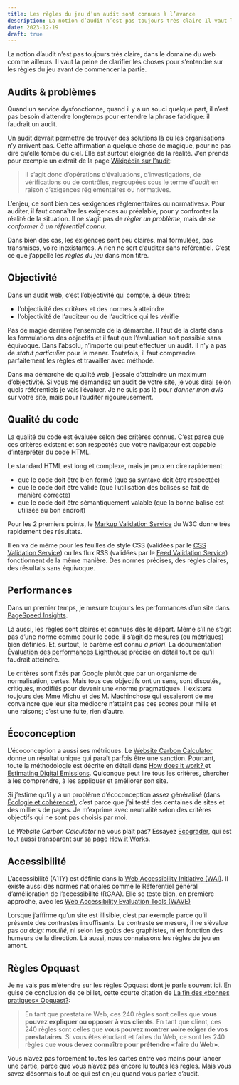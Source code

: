 ```yaml
---
title: Les règles du jeu d’un audit sont connues à l’avance
description: La notion d’audit n’est pas toujours très claire Il vaut la peine de s’entendre sur les règles du jeu avant de commencer la partie.
date: 2023-12-19
draft: true
---
```


La notion d’audit n’est pas toujours très claire, dans le domaine du web comme ailleurs. Il vaut la peine de clarifier les choses pour s’entendre sur les règles du jeu avant de commencer la partie.

## Audits & problèmes

Quand un service dysfonctionne, quand il y a un souci quelque part, il n’est pas besoin d’attendre longtemps pour entendre la phrase fatidique: il faudrait un audit.

Un audit devrait permettre de trouver des solutions là où les organisations n’y arrivent pas. Cette affirmation a quelque chose de magique, pour ne pas dire qu’elle tombe du ciel. Elle est surtout éloignée de la réalité. J’en prends pour exemple un extrait de la page [Wikipédia sur l’audit](https://fr.wikipedia.org/wiki/Audit):

> Il s’agit donc d’opérations d’évaluations, d’investigations, de vérifications ou de contrôles, regroupées sous le terme d’*audit* en raison d’exigences réglementaires ou normatives.

L’enjeu, ce sont bien ces «exigences règlementaires ou normatives». Pour auditer, il faut connaître les exigences au préalable, pour y confronter la réalité de la situation. Il ne s’agit pas de *règler un problème*, mais de *se conformer à un référentiel connu*.

Dans bien des cas, les exigences sont peu claires, mal formulées, pas transmises, voire inexistantes. À rien ne sert d’auditer sans référentiel. C’est ce que j’appelle les *règles du jeu* dans mon titre.

## Objectivité

Dans un audit web, c’est l’objectivité qui compte, à deux titres:

- l’objectivité des critères et des normes à atteindre
- l’objectivité de l’auditeur ou de l’auditrice qui les vérifie

Pas de magie derrière l’ensemble de la démarche. Il faut de la clarté dans les formulations des objectifs et il faut que l’évaluation soit possible sans équivoque. Dans l’absolu, n’importe qui peut effectuer un audit. Il n’y a pas de *statut particulier* pour le mener. Toutefois, il faut comprendre parfaitement les règles et travailler avec méthode.

Dans ma démarche de qualité web, j’essaie d’atteindre un maximum d’objectivité. Si vous me demandez un audit de votre site, je vous dirai selon quels référentiels je vais l’évaluer. Je ne suis pas là pour *donner mon avis* sur votre site, mais pour l’auditer rigoureusement.

## Qualité du code

La qualité du code est évaluée selon des critères connus. C’est parce que ces critères existent et son respectés que votre navigateur est capable d’interpréter du code HTML.

Le standard HTML est long et complexe, mais je peux en dire rapidement:

- que le code doit être bien formé (que sa syntaxe doit être respectée)
- que le code doit être valide (que l’utilisation des balises se fait de manière correcte)
- que le code doit être sémantiquement valable (que la bonne balise est utilisée au bon endroit)

Pour les 2 premiers points, le [Markup Validation Service](https://validator.w3.org/) du W3C donne très rapidement des résultats.

Il en va de même pour les feuilles de style CSS (validées par le [CSS Validation Service](https://jigsaw.w3.org/css-validator/)) ou les flux RSS (validées par le [Feed Validation Service](https://validator.w3.org/feed/)) fonctionnent de la même manière. Des normes précises, des règles claires, des résultats sans équivoque.

## Performances

Dans un premier temps, je mesure toujours les performances d’un site dans [PageSpeed Insights](https://pagespeed.web.dev/?hl=fr).  

Là aussi, les règles sont claires et connues dès le départ. Même s’il ne s’agit pas d’une norme comme pour le code, il s’agit de mesures (ou métriques) bien définies. Et, surtout, le barème est connu *a priori*. La documentation [Évaluation des performances Lighthouse](https://developer.chrome.com/docs/lighthouse/performance/performance-scoring?hl=fr) précise en détail tout ce qu’il faudrait atteindre.

Le critères sont fixés par Google plutôt que par un organisme de normalisation, certes. Mais tous ces objectifs ont un sens, sont discutés, critiqués, modifiés pour devenir une «norme pragmatique». Il existera toujours des Mme Michu et des M. Machinchose qui essaieront de me convaincre que leur site médiocre n’atteint pas ces scores pour mille et une raisons; c’est une fuite, rien d’autre.

## Écoconception

L’écoconception a aussi ses métriques. Le [Website Carbon Calculator](https://www.websitecarbon.com/) donne un résultat unique qui paraît parfois être une sanction. Pourtant, toute la méthodologie est décrite en détail dans [How does it work?
](https://www.websitecarbon.com/how-does-it-work/) et [Estimating Digital Emissions](https://sustainablewebdesign.org/calculating-digital-emissions/). Quiconque peut lire tous les critères, chercher à les comprendre, à les appliquer et améliorer son site.

Si j’estime qu’il y a un problème d’écoconception assez généralisé (dans [Écologie et cohérence](https://theologique.ch/blog/ecologie-coherence/)), c’est parce que j’ai testé des centaines de sites et des milliers de pages. Je m’exprime avec neutralité selon des critères objectifs qui ne sont pas choisis par moi.

Le *Website Carbon Calculator* ne vous plaît pas? Essayez [Ecograder](https://ecograder.com/), qui est tout aussi transparent sur sa page [How it Works](https://ecograder.com/how-it-works).

## Accessibilité

L’accessibilité (A11Y) est définie dans la [Web Accessibility Initiative (WAI)](https://www.w3.org/WAI/). Il existe aussi des normes nationales comme le Référentiel général d’amélioration de l’accessibilité (RGAA). Elle se teste bien, en première approche, avec les [Web Accessibility Evaluation Tools (WAVE)](https://wave.webaim.org/)

Lorsque j’affirme qu’un site est illisible, c’est par exemple parce qu’il présente des contrastes insuffisants. Le contraste se mesure, il ne s’évalue pas *au doigt mouillé*, ni selon les goûts des graphistes, ni en fonction des humeurs de la direction. Là aussi, nous connaissons les règles du jeu en amont.

## Règles Opquast

Je ne vais pas m’étendre sur les règles Opquast dont je parle souvent ici. En guise de conclusion de ce billet, cette courte citation de [La fin des «bonnes pratiques» Opquast?](https://www.opquast.com/la-fin-des-bonnes-pratiques-opquast/):

> En tant que prestataire Web, ces 240 règles sont celles que **vous pouvez expliquer ou opposer à vos clients**. En tant que client, ces 240 règles sont celles que **vous pouvez montrer voire exiger de vos prestataires**. Si vous êtes étudiant et faites du Web, ce sont les 240 règles que **vous devez connaître pour prétendre «faire du Web»**.

Vous n’avez pas forcément toutes les cartes entre vos mains pour lancer une partie, parce que vous n’avez pas encore lu toutes les règles. Mais vous savez désormais tout ce qui est en jeu quand vous parlez d’audit.